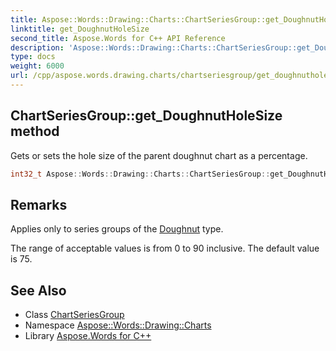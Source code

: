 ```yaml
---
title: Aspose::Words::Drawing::Charts::ChartSeriesGroup::get_DoughnutHoleSize method
linktitle: get_DoughnutHoleSize
second_title: Aspose.Words for C++ API Reference
description: 'Aspose::Words::Drawing::Charts::ChartSeriesGroup::get_DoughnutHoleSize method. Gets or sets the hole size of the parent doughnut chart as a percentage in C++.'
type: docs
weight: 6000
url: /cpp/aspose.words.drawing.charts/chartseriesgroup/get_doughnutholesize/
---
```

## ChartSeriesGroup::get_DoughnutHoleSize method


Gets or sets the hole size of the parent doughnut chart as a percentage.

```cpp
int32_t Aspose::Words::Drawing::Charts::ChartSeriesGroup::get_DoughnutHoleSize()
```

## Remarks


Applies only to series groups of the [Doughnut](../../chartseriestype/) type.

The range of acceptable values is from 0 to 90 inclusive. The default value is 75. 
## See Also

* Class [ChartSeriesGroup](../)
* Namespace [Aspose::Words::Drawing::Charts](../../)
* Library [Aspose.Words for C++](../../../)
